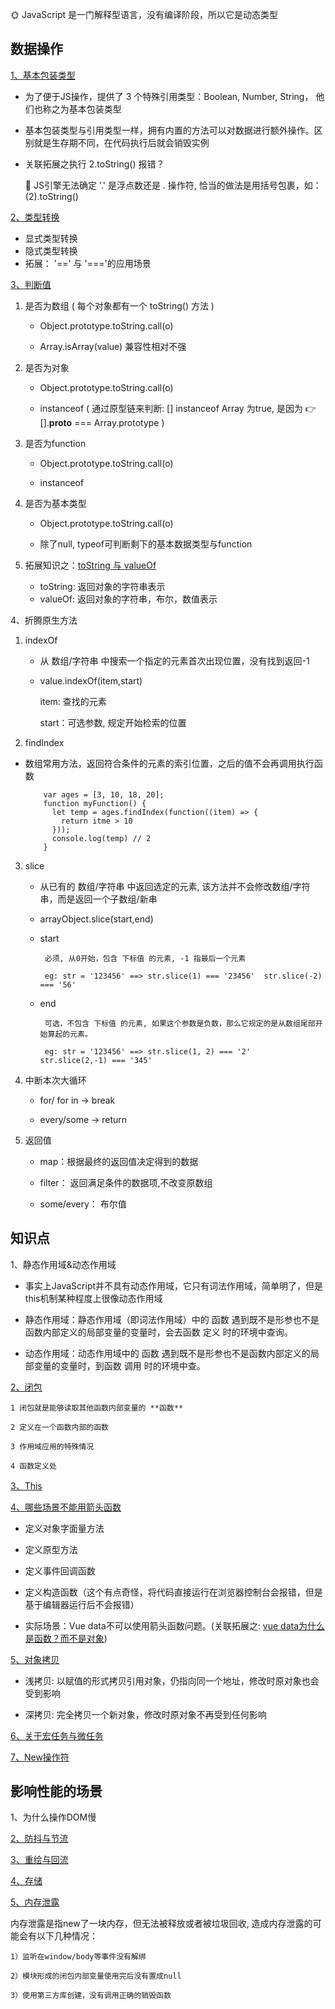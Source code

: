 🌞 JavaScript 是一门解释型语言，没有编译阶段，所以它是动态类型

## 数据操作

[1、基本包装类型](https://juejin.cn/post/6923049481361424397)

* 为了便于JS操作，提供了 3 个特殊引用类型：Boolean, Number, String， 他们也称之为基本包装类型

* 基本包装类型与引用类型一样，拥有内置的方法可以对数据进行额外操作。区别就是生存期不同，在代码执行后就会销毁实例
 
* 关联拓展之执行 2.toString() 报错？

  🍄 JS引擎无法确定 '.' 是浮点数还是 . 操作符, 恰当的做法是用括号包裹，如：(2).toString()

[2、类型转换](https://juejin.im/post/5b6906b46fb9a04fcb5b8771)
  * 显式类型转换
  * 隐式类型转换
  * 拓展： '==' 与 '==='的应用场景

[3、判断值](https://juejin.im/post/5be52b1ae51d450b3647e766#heading-2)
 
  1) 是否为数组 ( 每个对象都有一个 toString() 方法 )

     * Object.prototype.toString.call(o) 
     
     * Array.isArray(value) 兼容性相对不强
     
  2) 是否为对象

     * Object.prototype.toString.call(o) 
     
     * instanceof ( 通过原型链来判断: [] instanceof Array 为true, 是因为 👉 [].__proto__ === Array.prototype )
     
  3) 是否为function

     * Object.prototype.toString.call(o) 
     
     * instanceof
     
  4) 是否为基本类型

     * Object.prototype.toString.call(o) 
     
     * 除了null, typeof可判断剩下的基本数据类型与function
     
  5) 拓展知识之：[toString 与 valueOf](https://segmentfault.com/a/1190000010824347)
     
     * toString: 返回对象的字符串表示
     * valueOf: 返回对象的字符串，布尔，数值表示
 

4、折腾原生方法
  1) indexOf
  
     * 从 数组/字符串 中搜索一个指定的元素首次出现位置，没有找到返回-1
     * value.indexOf(item,start)

        item: 查找的元素

        start：可选参数, 规定开始检索的位置 


  2) findIndex

  * 数组常用方法，返回符合条件的元素的索引位置，之后的值不会再调用执行函数

      ````
          var ages = [3, 10, 18, 20];
          function myFunction() {
            let temp = ages.findIndex(function((item) => {
              return itme > 10
            }));
            console.log(temp) // 2
          } 
      ````      
  
 3) slice

     * 从已有的 数组/字符串 中返回选定的元素, 该方法并不会修改数组/字符串，而是返回一个子数组/新串
     
     * arrayObject.slice(start,end)

     * start

            必须, 从0开始，包含 下标值 的元素, -1 指最后一个元素

            eg: str = '123456' ==> str.slice(1) === '23456'  str.slice(-2) === '56'  
     
     * end

            可选，不包含 下标值 的元素, 如果这个参数是负数，那么它规定的是从数组尾部开始算起的元素。

            eg: str = '123456' ==> str.slice(1, 2) === '2'  str.slice(2,-1) === '345'   



4) 中断本次大循环  
   * for/ for in -> break  

   * every/some -> return

5) 返回值

    * map：根据最终的返回值决定得到的数据
     
    * filter： 返回满足条件的数据项,不改变原数组
     
    * some/every： 布尔值

## 知识点   

1、静态作用域&动态作用域

  * 事实上JavaScript并不具有动态作用域，它只有词法作用域，简单明了，但是this机制某种程度上很像动态作用域

  * 静态作用域：静态作用域（即词法作用域）中的 函数 遇到既不是形参也不是函数内部定义的局部变量的变量时，会去函数 定义 时的环境中查询。

  * 动态作用域：动态作用域中的 函数 遇到既不是形参也不是函数内部定义的局部变量的变量时，到函数 调用 时的环境中查。

[2、闭包](http://www.ruanyifeng.com/blog/2009/08/learning_javascript_closures.html)

    1 闭包就是能够读取其他函数内部变量的 **函数**

    2 定义在一个函数内部的函数

    3 作用域应用的特殊情况

    4 函数定义处

[3、This](https://www.cnblogs.com/Tiboo/p/11370325.html)
 
[4、哪些场景不能用箭头函数](https://zhuanlan.zhihu.com/p/26540168)
* 定义对象字面量方法
   
* 定义原型方法
    
* 定义事件回调函数
    
* 定义构造函数（这个有点奇怪，将代码直接运行在浏览器控制台会报错，但是基于编辑器运行后不会报错）

*  实际场景：Vue data不可以使用箭头函数问题。(关联拓展之: [vue data为什么是函数？而不是对象](https://www.imqianduan.com/vue/192.html))

[5、对象拷贝](https://juejin.im/post/5b5dcf8351882519790c9a2e#heading-4)

* 浅拷贝: 以赋值的形式拷贝引用对象，仍指向同一个地址，修改时原对象也会受到影响

* 深拷贝: 完全拷贝一个新对象，修改时原对象不再受到任何影响

[6、关于宏任务与微任务](https://github.com/yang1212/collection-about/issues/4)

[7、New操作符](https://juejin.cn/post/6844903789070123021)


## 影响性能的场景

1、为什么操作DOM慢

[2、防抖与节流](https://www.cnblogs.com/Tiboo/p/11795788.html)

[3、重绘与回流](https://www.cnblogs.com/Tiboo/p/10505613.html)

[4、存储](https://www.cnblogs.com/Tiboo/p/10355955.html)

[5、内存泄露](https://juejin.im/post/5b2fd09ee51d45588576f429)
 
  内存泄露是指new了一块内存，但无法被释放或者被垃圾回收, 造成内存泄露的可能会有以下几种情况：

    1）监听在window/body等事件没有解绑

    2）模块形成的闭包内部变量使用完后没有置成null

    3）使用第三方库创建，没有调用正确的销毁函数  

